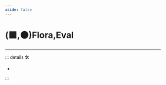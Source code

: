 ```yaml
---
aside: false
---
```

# (🟩,🟠)<ekos>Flora</ekos>,<motor>Eval</motor>

---

<!-- =================================================== -->
<!-- =================================================== -->
<!-- =================================================== -->
<!-- =================================================== -->
<!-- =================================================== -->
::: details 🛠

-

:::
